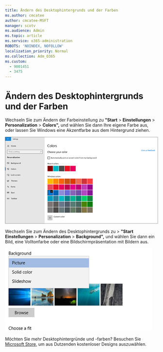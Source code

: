 ```yaml
---
title: Ändern des Desktophintergrunds und der Farben
ms.author: cmcatee
author: cmcatee-MSFT
manager: scotv
ms.audience: Admin
ms.topic: article
ms.service: o365-administration
ROBOTS: 'NOINDEX, NOFOLLOW'
localization_priority: Normal
ms.collection: Adm_O365
ms.custom:
  - 9001451
  - 3475
---
```


# <a name="change-your-desktop-background-and-colors"></a>Ändern des Desktophintergrunds und der Farben

Wechseln Sie zum Ändern der Farbeinstellung zu **"Start**  >  **Einstellungen**  >  **Personalization**  >  **Colors",** und wählen Sie dann Ihre eigene Farbe aus, oder lassen Sie Windows eine Akzentfarbe aus dem Hintergrund ziehen.

![Personalisieren Sie Ihre Farben in Windows.](media/windows-personalization-colors.png)

Wechseln Sie zum Ändern des Desktophintergrunds zu  >  **"Start Einstellungen**  >  **Personalization**  >  **Background",** und wählen Sie dann ein Bild, eine Volltonfarbe oder eine Bildschirmpräsentation mit Bildern aus. 

![Ändern Sie ihren Windows Desktophintergrund.](media/windows-desktop-background.png)

Möchten Sie mehr Desktophintergründe und -farben? Besuchen Sie [Microsoft Store,](https://www.microsoft.com/store/collections/windowsthemes) um aus Dutzenden kostenloser Designs auszuwählen.
